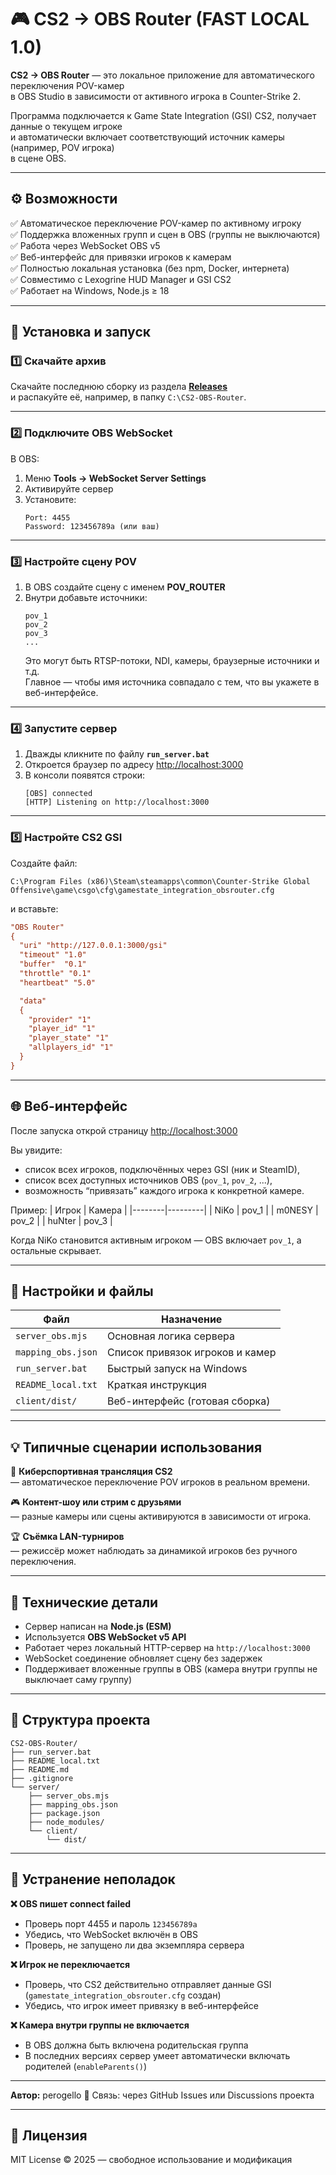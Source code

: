 # 🎮 CS2 → OBS Router (FAST LOCAL 1.0)

**CS2 → OBS Router** — это локальное приложение для автоматического переключения POV-камер  
в OBS Studio в зависимости от активного игрока в Counter-Strike 2.  

Программа подключается к Game State Integration (GSI) CS2, получает данные о текущем игроке  
и автоматически включает соответствующий источник камеры (например, POV игрока)  
в сцене OBS.  

---


## ⚙️ Возможности

✅ Автоматическое переключение POV-камер по активному игроку  
✅ Поддержка вложенных групп и сцен в OBS (группы не выключаются)  
✅ Работа через WebSocket OBS v5  
✅ Веб-интерфейс для привязки игроков к камерам  
✅ Полностью локальная установка (без npm, Docker, интернета)  
✅ Совместимо с Lexogrine HUD Manager и GSI CS2  
✅ Работает на Windows, Node.js ≥ 18  

---

## 🚀 Установка и запуск

### 1️⃣ Скачайте архив
Скачайте последнюю сборку из раздела **[Releases](../../releases)**  
и распакуйте её, например, в папку `C:\CS2-OBS-Router`.

---

### 2️⃣ Подключите OBS WebSocket

В OBS:
1. Меню **Tools → WebSocket Server Settings**  
2. Активируйте сервер  
3. Установите:  
   ```
   Port: 4455
   Password: 123456789a (или ваш)
   ```

---

### 3️⃣ Настройте сцену POV

1. В OBS создайте сцену с именем **POV_ROUTER**  
2. Внутри добавьте источники:
   ```
   pov_1
   pov_2
   pov_3
   ...
   ```
   Это могут быть RTSP-потоки, NDI, камеры, браузерные источники и т.д.  
   Главное — чтобы имя источника совпадало с тем, что вы укажете в веб-интерфейсе.

---

### 4️⃣ Запустите сервер

1. Дважды кликните по файлу **`run_server.bat`**
2. Откроется браузер по адресу [http://localhost:3000](http://localhost:3000)
3. В консоли появятся строки:
   ```
   [OBS] connected
   [HTTP] Listening on http://localhost:3000
   ```

---

### 5️⃣ Настройте CS2 GSI

Создайте файл:

```
C:\Program Files (x86)\Steam\steamapps\common\Counter-Strike Global Offensive\game\csgo\cfg\gamestate_integration_obsrouter.cfg
```

и вставьте:

```ini
"OBS Router"
{
  "uri" "http://127.0.0.1:3000/gsi"
  "timeout" "1.0"
  "buffer"  "0.1"
  "throttle" "0.1"
  "heartbeat" "5.0"

  "data"
  {
    "provider" "1"
    "player_id" "1"
    "player_state" "1"
    "allplayers_id" "1"
  }
}
```

---

## 🌐 Веб-интерфейс

После запуска открой страницу [http://localhost:3000](http://localhost:3000)

Вы увидите:
- список всех игроков, подключённых через GSI (ник и SteamID),
- список всех доступных источников OBS (`pov_1`, `pov_2`, ...),
- возможность “привязать” каждого игрока к конкретной камере.

Пример:
| Игрок | Камера |
|--------|---------|
| NiKo | pov_1 |
| m0NESY | pov_2 |
| huNter | pov_3 |

Когда NiKo становится активным игроком — OBS включает `pov_1`, а остальные скрывает.

---

## 🔧 Настройки и файлы

| Файл | Назначение |
|------|-------------|
| `server_obs.mjs` | Основная логика сервера |
| `mapping_obs.json` | Список привязок игроков и камер |
| `run_server.bat` | Быстрый запуск на Windows |
| `README_local.txt` | Краткая инструкция |
| `client/dist/` | Веб-интерфейс (готовая сборка) |

---

## 💡 Типичные сценарии использования

🎥 **Киберспортивная трансляция CS2**  
— автоматическое переключение POV игроков в реальном времени.

🎮 **Контент-шоу или стрим с друзьями**  
— разные камеры или сцены активируются в зависимости от игрока.

🏆 **Съёмка LAN-турниров**  
— режиссёр может наблюдать за динамикой игроков без ручного переключения.

---

## 🧠 Технические детали

- Сервер написан на **Node.js (ESM)**  
- Используется **OBS WebSocket v5 API**  
- Работает через локальный HTTP-сервер на `http://localhost:3000`  
- WebSocket соединение обновляет сцену без задержек  
- Поддерживает вложенные группы в OBS (камера внутри группы не выключает саму группу)

---

## 🧩 Структура проекта

```
CS2-OBS-Router/
├── run_server.bat
├── README_local.txt
├── README.md
├── .gitignore
└── server/
    ├── server_obs.mjs
    ├── mapping_obs.json
    ├── package.json
    ├── node_modules/
    └── client/
        └── dist/
```

---

## 🧰 Устранение неполадок

**❌ OBS пишет connect failed**
- Проверь порт 4455 и пароль `123456789a`
- Убедись, что WebSocket включён в OBS
- Проверь, не запущено ли два экземпляра сервера

**❌ Игрок не переключается**
- Проверь, что CS2 действительно отправляет данные GSI (`gamestate_integration_obsrouter.cfg` создан)
- Убедись, что игрок имеет привязку в веб-интерфейсе

**❌ Камера внутри группы не включается**
- В OBS должна быть включена родительская группа
- В последних версиях сервер умеет автоматически включать родителей (`enableParents()`)

---


**Автор:** perogello 
📧 Связь: через GitHub Issues или Discussions проекта  

---

## 📜 Лицензия

MIT License © 2025 — свободное использование и модификация
